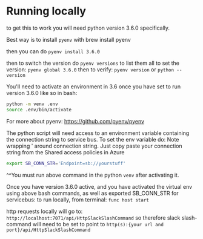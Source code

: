 # Running locally

to get this to work you will need python version 3.6.0 specifically.

Best way is to install `pyenv` with brew install pyenv

then you can do `pyenv install 3.6.0`

then to switch the version do `pyenv versions` to list them all
to set the version: `pyenv global 3.6.0`
then to verify: `pyenv version` or `python --version`

You'll need to activate an environment in 3.6 once you have set to run version 3.6.0 like so in bash:
```bash
python -m venv .env
source .env/bin/activate
```
For more about pyenv: https://github.com/pyenv/pyenv

The python script will need access to an environment variable containing the connection string to service bus.
To set the env variable do:
Note wrapping ' around connection string. Just copy paste your connection string from the Shared access policies in Azure

```bash
export SB_CONN_STR='Endpoint=sb://yourstuff'
```

^^You must run above command in the python `venv` after activating it.

Once you have version 3.6.0 active, and you have activated the virtual env using above bash commands, as well as exported SB_CONN_STR for servicebus:
to run locally, from terminal: `func host start`

http requests locally will go to: `http://localhost:7071/api/HttpSlackSlashCommand` so therefore slack slash-command will need to be set to point to `http(s):{your url and port}/api/HttpSlackSlashCommand`
